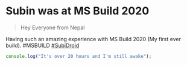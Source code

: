 # Subin was at MS Build 2020

> Hey Everyone from Nepal

Having such an amazing experience with MS Build 2020 (My first ever build). 
#MSBUILD
[#SubiDroid](https://subidroid.com)

```js
console.log("It's over 20 hours and I'm still awake");
```
